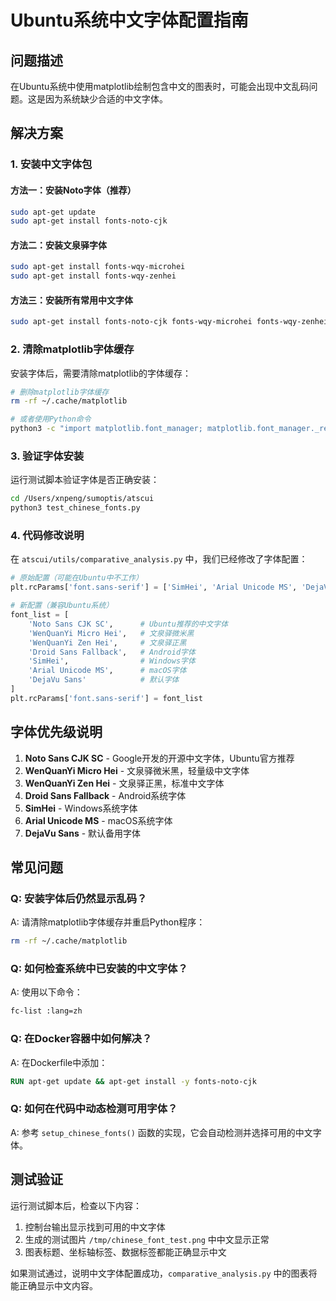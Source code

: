 # Ubuntu系统中文字体配置指南

## 问题描述
在Ubuntu系统中使用matplotlib绘制包含中文的图表时，可能会出现中文乱码问题。这是因为系统缺少合适的中文字体。

## 解决方案

### 1. 安装中文字体包

#### 方法一：安装Noto字体（推荐）
```bash
sudo apt-get update
sudo apt-get install fonts-noto-cjk
```

#### 方法二：安装文泉驿字体
```bash
sudo apt-get install fonts-wqy-microhei
sudo apt-get install fonts-wqy-zenhei
```

#### 方法三：安装所有常用中文字体
```bash
sudo apt-get install fonts-noto-cjk fonts-wqy-microhei fonts-wqy-zenhei
```

### 2. 清除matplotlib字体缓存
安装字体后，需要清除matplotlib的字体缓存：

```bash
# 删除matplotlib字体缓存
rm -rf ~/.cache/matplotlib

# 或者使用Python命令
python3 -c "import matplotlib.font_manager; matplotlib.font_manager._rebuild()"
```

### 3. 验证字体安装

运行测试脚本验证字体是否正确安装：

```bash
cd /Users/xnpeng/sumoptis/atscui
python3 test_chinese_fonts.py
```

### 4. 代码修改说明

在 `atscui/utils/comparative_analysis.py` 中，我们已经修改了字体配置：

```python
# 原始配置（可能在Ubuntu中不工作）
plt.rcParams['font.sans-serif'] = ['SimHei', 'Arial Unicode MS', 'DejaVu Sans']

# 新配置（兼容Ubuntu系统）
font_list = [
    'Noto Sans CJK SC',      # Ubuntu推荐的中文字体
    'WenQuanYi Micro Hei',   # 文泉驿微米黑
    'WenQuanYi Zen Hei',     # 文泉驿正黑
    'Droid Sans Fallback',   # Android字体
    'SimHei',                # Windows字体
    'Arial Unicode MS',      # macOS字体
    'DejaVu Sans'            # 默认字体
]
plt.rcParams['font.sans-serif'] = font_list
```

## 字体优先级说明

1. **Noto Sans CJK SC** - Google开发的开源中文字体，Ubuntu官方推荐
2. **WenQuanYi Micro Hei** - 文泉驿微米黑，轻量级中文字体
3. **WenQuanYi Zen Hei** - 文泉驿正黑，标准中文字体
4. **Droid Sans Fallback** - Android系统字体
5. **SimHei** - Windows系统字体
6. **Arial Unicode MS** - macOS系统字体
7. **DejaVu Sans** - 默认备用字体

## 常见问题

### Q: 安装字体后仍然显示乱码？
A: 请清除matplotlib字体缓存并重启Python程序：
```bash
rm -rf ~/.cache/matplotlib
```

### Q: 如何检查系统中已安装的中文字体？
A: 使用以下命令：
```bash
fc-list :lang=zh
```

### Q: 在Docker容器中如何解决？
A: 在Dockerfile中添加：
```dockerfile
RUN apt-get update && apt-get install -y fonts-noto-cjk
```

### Q: 如何在代码中动态检测可用字体？
A: 参考 `setup_chinese_fonts()` 函数的实现，它会自动检测并选择可用的中文字体。

## 测试验证

运行测试脚本后，检查以下内容：

1. 控制台输出显示找到可用的中文字体
2. 生成的测试图片 `/tmp/chinese_font_test.png` 中中文显示正常
3. 图表标题、坐标轴标签、数据标签都能正确显示中文

如果测试通过，说明中文字体配置成功，`comparative_analysis.py` 中的图表将能正确显示中文内容。